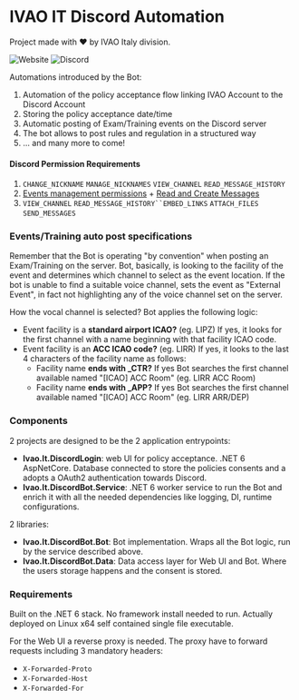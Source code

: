 # IVAO IT Discord Automation
Project made with ❤️ by IVAO Italy division.

![Website](https://img.shields.io/website?down_color=red&down_message=down&up_color=brightgreen&up_message=up&url=https%3A%2F%2Fdiscord.ivao.it) ![Discord](https://img.shields.io/discord/426318927220441089)

Automations introduced by the Bot:
1.  Automation of the policy acceptance flow linking IVAO Account to the Discord Account
2. Storing the policy acceptance date/time
3. Automatic posting of Exam/Training events on the Discord server
4. The bot allows to post rules and regulation in a structured way
5. ... and many more to come!

#### Discord Permission Requirements
1. `CHANGE_NICKNAME` `MANAGE_NICKNAMES` `VIEW_CHANNEL` `READ_MESSAGE_HISTORY`
3. [Events management permissions](https://discord.com/developers/docs/resources/guild-scheduled-event#permissions-to-create-an-event-with-entitytype-stageinstance) + [Read and Create Messages](https://discord.com/developers/docs/resources/guild-scheduled-event#permissions-to-create-an-event-with-entitytype-stageinstance)
4. `VIEW_CHANNEL` `READ_MESSAGE_HISTORY``EMBED_LINKS` `ATTACH_FILES` `SEND_MESSAGES`

### Events/Training auto post specifications
Remember that the Bot is operating "by convention" when posting an Exam/Training on the server.
Bot, basically, is looking to the facility of the event and determines which channel to select as the event location.
If the bot is unable to find a suitable voice channel, sets the event as "External Event", in fact not highlighting any of the voice channel set on the server.

How the vocal channel is selected? Bot applies the following logic:
* Event facility is a **standard airport ICAO?** (eg. LIPZ) If yes, it looks for the first channel with a name beginning with that facility ICAO code.
* Event facility is an **ACC ICAO code?** (eg. LIRR) If yes, it looks to the last 4 characters of the facility name as follows:
    * Facility name **ends with _CTR?** If yes Bot searches the first channel available named "[ICAO] ACC Room" (eg. LIRR ACC Room)
    * Facility name **ends with _APP?** If yes Bot searches the first channel available named "[ICAO] ACC Room" (eg. LIRR ARR/DEP)
    


### Components
2 projects are designed to be the 2 application entrypoints:
* **Ivao.It.DiscordLogin**: web UI for policy acceptance. .NET 6 AspNetCore. Database connected to store the policies consents and a adopts a OAuth2 authentication towards Discord.
* **Ivao.It.DiscordBot.Service**: .NET 6 worker service to run the Bot and enrich it with all the needed dependencies like logging, DI, runtime configurations.

2 libraries:
* **Ivao.It.DiscordBot.Bot**: Bot implementation. Wraps all the Bot logic, run by the service described above.
* **Ivao.It.DiscordBot.Data**: Data access layer for Web UI and Bot. Where the users storage happens and the consent is stored.

### Requirements
Built on the .NET 6 stack. No framework install needed to run.
Actually deployed on Linux x64 self contained single file executable.

For the Web UI a reverse proxy is needed. The proxy have to forward requests including 3 mandatory headers:
* `X-Forwarded-Proto`
* `X-Forwarded-Host`
* `X-Forwarded-For`

